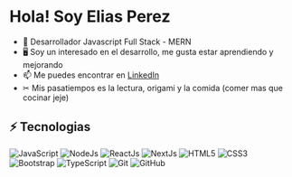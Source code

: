 # Hola! Soy Elias Perez


- 🔭 Desarrollador Javascript Full Stack - MERN
- 🖥 Soy un interesado en el desarrollo, me gusta estar aprendiendo y mejorando 
- 📫 Me puedes encontrar en [LinkedIn](https://www.linkedin.com/in/elias-daniel-perez-8a0756145/)
- ✂ Mis pasatiempos es la lectura, origami y la comida (comer mas que cocinar jeje)

## ⚡ Tecnologias

![JavaScript](https://img.shields.io/badge/-JavaScript-black?style=flat-square&logo=javascript)
![NodeJs](https://img.shields.io/badge/-Nodejs-black?style=flat-square&logo=Node.js)
![ReactJs](https://img.shields.io/badge/-React-black?style=flat-square&logo=react)
![NextJs](https://img.shields.io/badge/-NextJs-black?style=flat-square&logo=NextJs)
![HTML5](https://img.shields.io/badge/-HTML5-E34F26?style=flat-square&logo=html5&logoColor=white)
![CSS3](https://img.shields.io/badge/-CSS3-1572B6?style=flat-square&logo=css3)
![Bootstrap](https://img.shields.io/badge/-Bootstrap-563D7C?style=flat-square&logo=bootstrap)
![TypeScript](https://img.shields.io/badge/-TypeScript-007ACC?style=flat-square&logo=typescript)
![Git](https://img.shields.io/badge/-Git-black?style=flat-square&logo=git)
![GitHub](https://img.shields.io/badge/-GitHub-181717?style=flat-square&logo=github)
